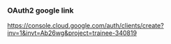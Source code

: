 ### OAuth2 google link 
https://console.cloud.google.com/auth/clients/create?inv=1&invt=Ab26wg&project=trainee-340819

